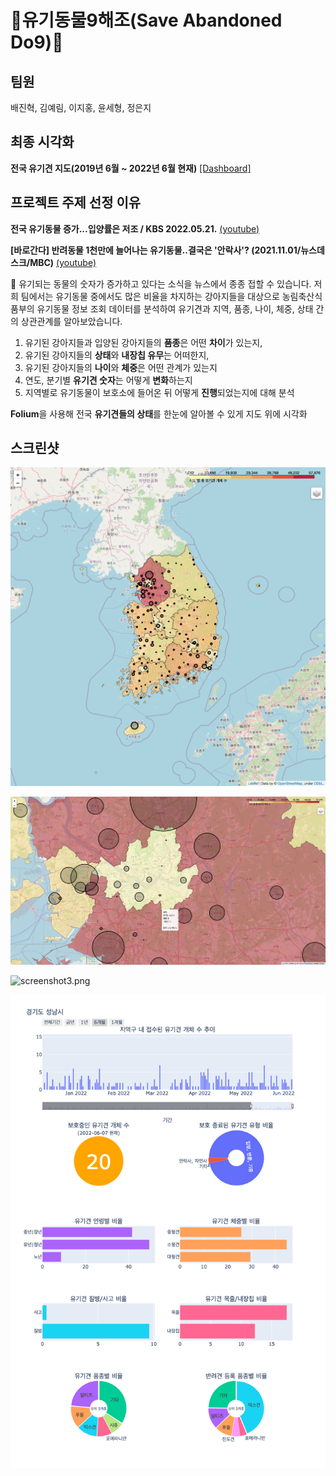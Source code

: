 # 🐶유기동물9해조(Save Abandoned Do9)🐾

## 팀원
배진혁, 김예림, 이지홍, 윤세형, 정은지  


## 최종 시각화

  **전국 유기견 지도(2019년 6월 ~ 2022년 6월 현재)** [[Dashboard]](https://raw.githack.com/jihongleejihong/Save_abandoned_do9/main/%EC%A0%84%EA%B5%AD%20%EC%9C%A0%EA%B8%B0%EA%B2%AC%20%EC%A7%80%EB%8F%84(2019%EB%85%84%206%EC%9B%94%20~%202022%EB%85%84%206%EC%9B%94%20%ED%98%84%EC%9E%AC).html)


## 프로젝트 주제 선정 이유

**전국 유기동물 증가...입양률은 저조 / KBS 2022.05.21.** [(youtube)](https://www.youtube.com/watch?v=VDYwMWs7fgI)

**[바로간다] 반려동물 1천만에 늘어나는 유기동물‥결국은 '안락사'? (2021.11.01/뉴스데스크/MBC)** [(youtube)](https://www.youtube.com/watch?v=PyeFYGt4iZE&ab_channel=MBCNEWS)


🐶 유기되는 동물의 숫자가 증가하고 있다는 소식을 뉴스에서 종종 접할 수 있습니다. 저희 팀에서는 유기동물 중에서도 많은 비율을 차지하는 강아지들을 대상으로 농림축산식품부의 유기동물 정보 조회 데이터를 분석하여 유기견과 지역, 품종, 나이, 체중, 상태 간의 상관관계를 알아보았습니다.

1. 유기된 강아지들과 입양된 강아지들의 **품종**은 어떤 **차이**가 있는지,
2. 유기된 강아지들의 **상태**와 **내장칩 유무**는 어떠한지,
3. 유기된 강아지들의 **나이**와 **체중**은 어떤 관계가 있는지
4. 연도, 분기별 **유기견 숫자**는 어떻게 **변화**하는지
5. 지역별로 유기동물이 보호소에 들어온 뒤 어떻게 **진행**되었는지에 대해 분석

**Folium**을 사용해 전국 **유기견들의 상태**를 한눈에 알아볼 수 있게 지도 위에 시각화  


## 스크린샷


![screenshot1.png](screenshot/screenshot1.png)

![screenshot2.jpg](screenshot/screenshot2.png)

![screenshot3.png](screenshot/screenshot3.png)

![screenshot4.png](screenshot/screenshot4.png)



